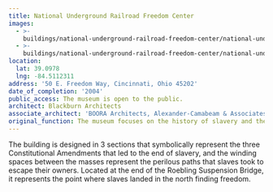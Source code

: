```yaml
---
title: National Underground Railroad Freedom Center
images:
  - >-
    buildings/national-underground-railroad-freedom-center/national-underground-railroad-freedom-center-0_op9l9g
  - >-
    buildings/national-underground-railroad-freedom-center/national-underground-railroad-freedom-center-1_xre21z
location:
  lat: 39.0978
  lng: -84.5112311
address: '50 E. Freedom Way, Cincinnati, Ohio 45202'
date_of_completion: '2004'
public_access: The museum is open to the public.
architect: Blackburn Architects
associate_architect: 'BOORA Architects, Alexander-Camabeam & Associates'
original_function: The museum focuses on the history of slavery and the underground railroad.
---
```


The building is designed in 3 sections that symbolically represent the three Constitutional Amendments that led to the end of slavery, and the winding spaces between the masses represent the perilous paths that slaves took to escape their owners. Located at the end of the Roebling Suspension Bridge, it represents the point where slaves landed in the north finding freedom.
